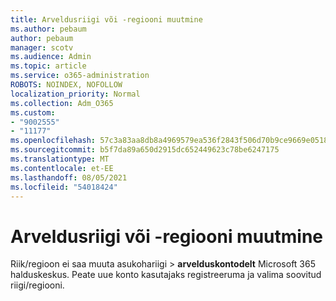 ```yaml
---
title: Arveldusriigi või -regiooni muutmine
ms.author: pebaum
author: pebaum
manager: scotv
ms.audience: Admin
ms.topic: article
ms.service: o365-administration
ROBOTS: NOINDEX, NOFOLLOW
localization_priority: Normal
ms.collection: Adm_O365
ms.custom:
- "9002555"
- "11177"
ms.openlocfilehash: 57c3a83aa8db8a4969579ea536f2843f506d70b9ce9669e0518ebd6f6e98acbb
ms.sourcegitcommit: b5f7da89a650d2915dc652449623c78be6247175
ms.translationtype: MT
ms.contentlocale: et-EE
ms.lasthandoff: 08/05/2021
ms.locfileid: "54018424"
---
```

# <a name="change-billing-country-or-region"></a>Arveldusriigi või -regiooni muutmine

Riik/regioon ei saa muuta asukohariigi  >  **arvelduskontodelt** Microsoft 365 halduskeskus. Peate uue konto kasutajaks registreeruma ja valima soovitud riigi/regiooni. 